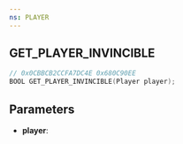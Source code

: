 ```yaml
---
ns: PLAYER
---
```

## GET_PLAYER_INVINCIBLE

```c
// 0x0CBBCB2CCFA7DC4E 0x680C90EE
BOOL GET_PLAYER_INVINCIBLE(Player player);
```

## Parameters
* **player**:
